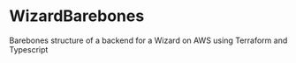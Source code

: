 # WizardBarebones
Barebones structure of a backend for a Wizard on AWS using Terraform and Typescript
